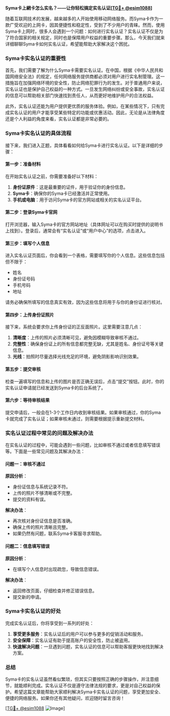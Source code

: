 **Syma卡上網卡怎么实名？——让你轻松搞定实名认证[[TG💪+ @esim1088](https://t.me/s/esim1088)]**

随着互联网技术的发展，越来越多的人开始使用移动网络服务。而Syma卡作为一款广受欢迎的上网卡，因其便捷性和稳定性，受到了不少用户的青睐。然而，使用Syma卡上网时，很多人会遇到一个问题：如何进行实名认证？实名认证不仅是为了符合国家的相关规定，同时也是保障用户权益的重要步骤。那么，今天我们就来详细聊聊Syma卡如何实名认证，希望能帮助大家解决这个困扰。

### Syma卡实名认证的重要性

首先，我们需要了解为什么Syma卡需要实名认证。在中国，根据《中华人民共和国网络安全法》的规定，任何网络服务提供商都必须对用户进行实名制管理。这一措施旨在加强网络环境的安全性，防止网络犯罪行为的发生。对于普通用户来说，实名认证也是保护自己权益的一种方式。一旦发生网络纠纷或安全事故，实名认证的信息可以帮助相关部门快速找到责任人，从而更好地维护用户的合法权益。

此外，实名认证还能为用户提供更优质的服务体验。例如，在某些情况下，只有完成实名认证的用户才能享受某些特定的功能或优惠活动。因此，无论是从法律角度还是个人利益的角度来看，实名认证都是非常必要的。

### Syma卡实名认证的具体流程

接下来，我们进入正题，具体看看如何给Syma卡进行实名认证。以下是详细的步骤：

#### 第一步：准备材料

在开始实名认证之前，你需要准备好以下材料：

1. **身份证原件**：这是最重要的证件，用于验证你的身份信息。
2. **Syma卡**：确保你的Syma卡已经激活并正常使用。
3. **手机或电脑**：用于访问Syma卡的官方网站或相关的实名认证平台。

#### 第二步：登录Syma卡官网

打开浏览器，输入Syma卡的官方网站地址（具体网址可以在购买时提供的说明书上找到）。登录后，通常会有“实名认证”或“用户中心”的选项，点击进入。

#### 第三步：填写个人信息

进入实名认证页面后，你会看到一个表格，需要填写你的个人信息。这些信息包括但不限于：

- 姓名
- 身份证号码
- 手机号码
- 地址

请务必确保所填写的信息真实有效，因为这些信息将用于与你的身份证进行核对。

#### 第四步：上传身份证照片

接下来，系统会要求你上传身份证的正反面照片。这里需要注意几点：

1. **清晰度**：上传的照片必须清晰可见，避免因模糊导致审核不通过。
2. **完整性**：确保身份证上的所有信息都完整无缺，尤其是姓名、身份证号等关键信息。
3. **光线**：拍照时尽量选择光线充足的环境，避免阴影影响识别效果。

#### 第五步：提交审核

检查一遍填写的信息和上传的图片是否正确无误后，点击“提交”按钮。此时，你的实名认证申请就已经发送到Syma卡的后台系统了。

#### 第六步：等待审核结果

提交申请后，一般会在1-3个工作日内收到审核结果。如果审核通过，你的Syma卡就完成了实名认证；如果审核未通过，则需要根据提示重新提交材料。

### 实名认证过程中常见的问题及解决办法

在实名认证的过程中，可能会遇到一些问题，比如审核不通过或者信息填写错误等。下面是一些常见问题及其解决办法：

#### 问题一：审核不通过

**原因分析**：
- 身份证信息与系统记录不符。
- 上传的照片不够清晰或不完整。
- 提交的资料有误。

**解决办法**：
- 再次核对身份证信息是否准确。
- 确保上传的照片清晰且完整。
- 如果仍然有问题，联系Syma卡客服寻求帮助。

#### 问题二：信息填写错误

**原因分析**：
- 在填写个人信息时出现疏忽，导致信息错误。

**解决办法**：
- 返回修改页面，仔细检查并修正错误信息。
- 提交新的申请。

### Syma卡实名认证的好处

完成实名认证后，你将享受到一系列的好处：

1. **享受更多服务**：实名认证后的用户可以参与更多的促销活动和服务。
2. **安全保障**：实名认证有助于提高账户的安全性，防止被盗用。
3. **快速解决问题**：一旦遇到问题，实名认证的信息可以帮助客服更快地找到解决方案。

### 总结

Syma卡的实名认证虽然看似繁琐，但其实只要按照正确的步骤操作，并注意细节，就能顺利完成。实名认证不仅是遵守法律法规的要求，更是对自己权益的保护。希望这篇文章能帮助大家顺利解决Syma卡实名认证的问题，享受更加安全、便捷的网络服务。如果你还有其他疑问，欢迎随时留言咨询！

[[TG💪+ @esim1088](https://t.me/s/esim1088) ![Image](https://i.postimg.cc/4NQfJmqS/Snipaste-2025-05-13-00-14-12.png)]